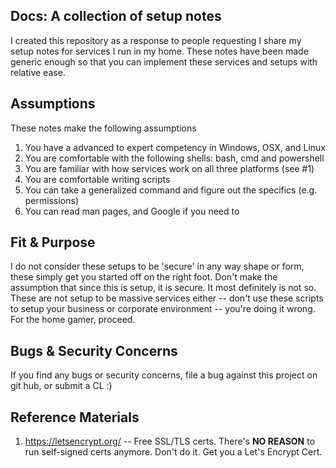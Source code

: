 Docs: A collection of setup notes
---------------------------------
I created this repository as a response to people requesting I share my setup
notes for services I run in my home. These notes have been made generic enough
so that you can implement these services and setups with relative ease.

Assumptions
-----------
These notes make the following assumptions

1. You have a advanced to expert competency in Windows, OSX, and Linux
2. You are comfortable with the following shells: bash, cmd and powershell
3. You are familiar with how services work on all three platforms (see #1)
4. You are comfortable writing scripts
5. You can take a generalized command and figure out the specifics
   (e.g. permissions)
6. You can read man pages, and Google if you need to

Fit & Purpose
-------------
I do not consider these setups to be 'secure' in any way shape or form, these
simply get you started off on the right foot. Don't make the assumption that
since this is setup, it is secure. It most definitely is not so. These are not
setup to be massive services either -- don't use these scripts to setup your
business or corporate environment -- you're doing it wrong. For the home gamer,
proceed.

Bugs & Security Concerns
------------------------
If you find any bugs or security concerns, file a bug against this project on
git hub, or submit a CL :)

Reference Materials
-------------------
1. https://letsencrypt.org/ -- Free SSL/TLS certs. There's **NO REASON** to run
   self-signed certs anymore. Don't do it. Get you a Let's Encrypt Cert.
